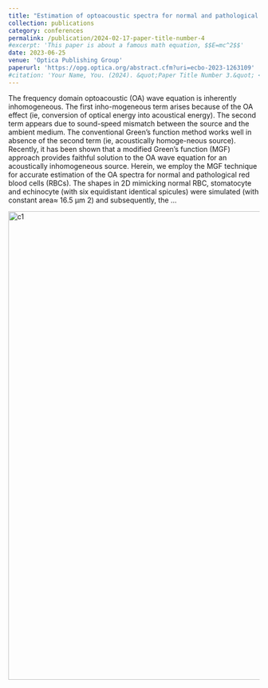 ```yaml
---
title: "Estimation of optoacoustic spectra for normal and pathological red blood cells using a modified Green’s function approach"
collection: publications
category: conferences
permalink: /publication/2024-02-17-paper-title-number-4
#excerpt: 'This paper is about a famous math equation, $$E=mc^2$$'
date: 2023-06-25
venue: 'Optica Publishing Group'
paperurl: 'https://opg.optica.org/abstract.cfm?uri=ecbo-2023-1263109'
#citation: 'Your Name, You. (2024). &quot;Paper Title Number 3.&quot; <i>GitHub Journal of Bugs</i>. 1(3).'
---
```


The frequency domain optoacoustic (OA) wave equation is inherently inhomogeneous. The first inho-mogeneous term arises because of the OA effect (ie, conversion of optical energy into acoustical energy). The second term appears due to sound-speed mismatch between the source and the ambient medium. The conventional Green’s function method works well in absence of the second term (ie, acoustically homoge-neous source). Recently, it has been shown that a modified Green’s function (MGF) approach provides faithful solution to the OA wave equation for an acoustically inhomogeneous source. Herein, we employ the MGF technique for accurate estimation of the OA spectra for normal and pathological red blood cells (RBCs). The shapes in 2D mimicking normal RBC, stomatocyte and echinocyte (with six equidistant identical spicules) were simulated (with constant area≈ 16.5 µm 2) and subsequently, the …




<img width="1268" height="937" alt="c1" src="https://github.com/user-attachments/assets/7d770de6-0ca8-4c3e-94b9-29553595fda9" />
